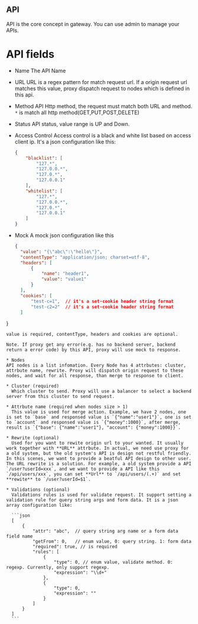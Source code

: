API
-----------
API is the core concept in gateway. You can use admin to manage your APIs. 

# API fields
* Name
  The API Name

* URL
  URL is a regex pattern for match request url. If a origin request url matches this value, proxy dispatch request to nodes which is defined in this api.

* Method
  API Http method,  the request must match both URL and method. `*` is match all http method(GET,PUT,POST,DELETE)

* Status
  API status, value range is UP and Down.

* Access Control
  Access control is a black and white list based on access client ip. It's a json configuration like this:
  
  ```json
  {
      "blacklist": [
          "127.*",
          "127.0.0.*",
          "127.0.*",
          "127.0.0.1"
      ],
      "whitelist": [
          "127.*",
          "127.0.0.*",
          "127.0.*",
          "127.0.0.1"
      ]
  }
  ```

* Mock
  A mock json configuration like this
  ```json
  {
    "value": "{\"abc\":\"hello\"}",
    "contentType": "application/json; charset=utf-8",
    "headers": [
        {
            "name": "header1",
            "value": "value1"
        }
    ],
    "cookies": [
        "test-c=1",  // it's a set-cookie header string format
        "test-c2=2"  // it's a set-cookie header string format
    ]
}
  ```
  value is required, contentType, headers and cookies are optional.

  Note. If proxy get any error(e.g. has no backend server, backend return a error code) by this API, proxy will use mock to response.

* Nodes
  API nodes is a list infomation. Every Node has 4 attrbutes: cluster, attrbute name, rewrite. Proxy will dispatch origin request to these nodes, and wait for all response, than merge to response to client.

  * Cluster (required)
    Which cluster to send. Proxy will use a balancer to select a backend server from this cluster to send request.

  * Attrbute name (required when nodes size > 1)
    This value is used for merge action. Example, we have 2 nodes, one is set to `base` and responsed value is `{"name":"user1"}`, one is set to `account` and responsed value is `{"money":1000}`, after merge, result is `{"base": {"name":"user1"}, "account": {"money":1000}}`.
    
  * Rewrite (optional)
    Used for you want to rewite origin url to your wanted. It usually work together with **URL** attrbute. In actual, we need use proxy for a old system, but the old system's API is design not restful friendly. In this scenes, we want to provide a beatful API design to other user. The URL rewrite is a solution. For example, a old system provide a API `/user?userId=xxx`, and we want to provide a API like this `/api/users/xxx`, you can set **Url** to `/api/users/(.+)` and set **rewite** to `/user?userId=$1`.

  * Validations (optional)
    Validations rules is used for validate request. It support setting a validation rule for query string args and form data. It is a json array configuration like:
    
    ```json
    [
        {
            "attr": "abc",  // query string arg name or a form data field name
            "getFrom": 0,   // enum value, 0: query string. 1: form data 
            "required": true, // is required
            "rules": [
                {
                    "type": 0, // enum value, validate method. 0: regexp. Currently, only support regexp.
                    "expression": "\\d+" 
                },
                {
                    "type": 0,
                    "expression": ""
                }
            ]
        }
    ]
    ``` 
